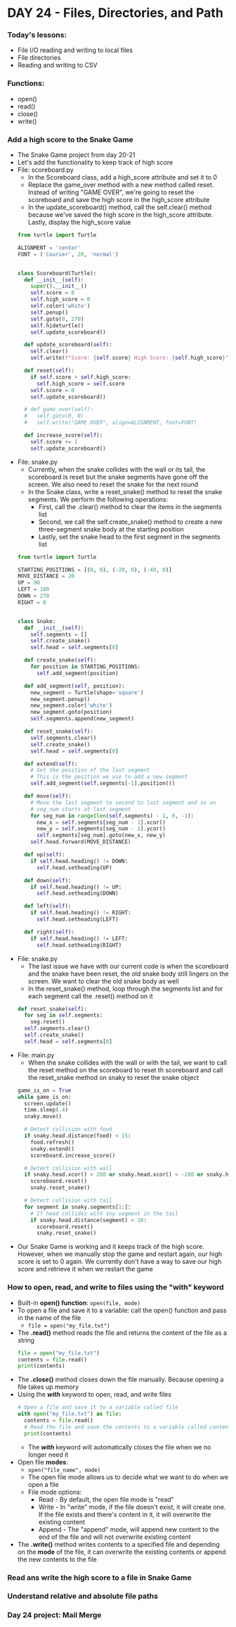 # DAY 24 - Files, Directories, and Path

### Today's lessons:
- File I/O reading and writing to local files
- File directories
- Reading and writing to CSV

### Functions:
- open()
- read()
- close()
- write()

### Add a high score to the Snake Game
- The Snake Game project from day 20-21
- Let's add the functionality to keep track of high score
- File: scoreboard.py
  - In the Scoreboard class, add a high_score attribute and set it to 0
  - Replace the game_over method with a new method called reset. Instead of writing "GAME OVER", we're going to reset the scoreboard and save the high score in the high_score attribute
  - In the update_scoreboard() method, call the self.clear() method because we've saved the high score in the high_score attribute. Lastly, display the high_score value
  ```py
  from turtle import Turtle

  ALIGNMENT = 'center'
  FONT = ('Courier', 20, 'normal')


  class Scoreboard(Turtle):
    def __init__(self):
      super().__init__()
      self.score = 0
      self.high_score = 0
      self.color('white')
      self.penup()
      self.goto(0, 270)
      self.hideturtle()
      self.update_scoreboard()

    def update_scoreboard(self):
      self.clear()
      self.write(f"Score: {self.score} High Score: {self.high_score}", align=ALIGNMENT, font=FONT)

    def reset(self):
      if self.score > self.high_score:
        self.high_score = self.score
      self.score = 0
      self.update_scoreboard()

    # def game_over(self):
    #   self.goto(0, 0)
    #   self.write("GAME OVER", align=ALIGNMENT, font=FONT)

    def increase_score(self):
      self.score += 1
      self.update_scoreboard()
  ```
- File: snake.py
  - Currently, when the snake collides with the wall or its tail, the scoreboard is reset but the snake segments have gone off the screen. We also need to reset the snake for the next round
  - In the Snake class, write a reset_snake() method to reset the snake segments. We perform the following operations:
    - First, call the .clear() method to clear the items in the segments list
    - Second, we call the self.create_snake() method to create a new three-segment snake body at the starting position
    - Lastly, set the snake head to the first segment in the segments list
  ```py
  from turtle import Turtle

  STARTING_POSITIONS = [(0, 0), (-20, 0), (-40, 0)]
  MOVE_DISTANCE = 20
  UP = 90
  LEFT = 180
  DOWN = 270
  RIGHT = 0


  class Snake:
    def __init__(self):
      self.segments = []
      self.create_snake()
      self.head = self.segments[0]

    def create_snake(self):
      for position in STARTING_POSITIONS:
        self.add_segment(position)

    def add_segment(self, position):
      new_segment = Turtle(shape='square')
      new_segment.penup()
      new_segment.color('white')
      new_segment.goto(position)
      self.segments.append(new_segment)

    def reset_snake(self):
      self.segments.clear()
      self.create_snake()
      self.head = self.segments[0]

    def extend(self):
      # Get the position of the last segment
      # This is the position we use to add a new segment
      self.add_segment(self.segments[-1].position())

    def move(self):
      # Move the last segment to second to last segment and so on
      # seg_num starts at last segment
      for seg_num in range(len(self.segments) - 1, 0, -1):
        new_x = self.segments[seg_num - 1].xcor()
        new_y = self.segments[seg_num - 1].ycor()
        self.segments[seg_num].goto(new_x, new_y)
      self.head.forward(MOVE_DISTANCE)

    def up(self):
      if self.head.heading() != DOWN:
        self.head.setheading(UP)

    def down(self):
      if self.head.heading() != UP:
        self.head.setheading(DOWN)

    def left(self):
      if self.head.heading() != RIGHT:
        self.head.setheading(LEFT)

    def right(self):
      if self.head.heading() != LEFT:
        self.head.setheading(RIGHT)
  ```
- File: snake.py
  - The last issue we have with our current code is when the scoreboard and the snake have been reset, the old snake body still lingers on the screen. We want to clear the old snake body as well
  - In the reset_snake() method, loop through the segments list and for each segment call the .reset() method on it
  ```py
  def reset_snake(self):
    for seg in self.segments:
      seg.reset()
    self.segments.clear()
    self.create_snake()
    self.head = self.segments[0]
  ```
- File: main.py
  - When the snake collides with the wall or with the tail, we want to call the reset method on the scoreboard to reset th scoreboard and call the reset_snake method on snaky to reset the snake object
  ```py
  game_is_on = True
  while game_is_on:
    screen.update()
    time.sleep(.4)
    snaky.move()

    # Detect collision with food
    if snaky.head.distance(food) < 15:
      food.refresh()
      snaky.extend()
      scoreboard.increase_score()

    # Detect collision with wall
    if snaky.head.xcor() > 280 or snaky.head.xcor() < -280 or snaky.head.ycor() > 280 or snaky.head.ycor() < -280:
      scoreboard.reset()
      snaky.reset_snake()

    # Detect collision with tail
    for segment in snaky.segments[1:]:
      # If head collides with any segment in the tail
      if snaky.head.distance(segment) < 10:
        scoreboard.reset()
        snaky.reset_snake()
  ```
- Our Snake Game is working and it keeps track of the high score. However, when we manually stop the game and restart again, our high score is set to 0 again. We currently don't have a way to save our high score and retrieve it when we restart the game

### How to open, read, and write to files using the "with" keyword
- Built-in **open() function**: `open(file, mode)`
- To open a file and save it to a variable: call the open() function and pass in the name of the file
  - `file = open("my_file.txt")`
- The **.read()** method reads the file and returns the content of the file as a string
  ```py
  file = open("my_file.txt")
  contents = file.read()
  print(contents)
  ```
- The **.close()** method closes down the file manually. Because opening a file takes up memory
- Using the ***with*** keyword to open, read, and write files
  ```py
  # Open a file and save it to a variable called file
  with open("my_file.txt") as file:
    contents = file.read()
    # Read the file and save the contents to a variable called contents
    print(contents)
  ```
  - The ***with*** keyword will automatically closes the file when we no longer need it
- Open file **modes**:
  - `open("file_name", mode)`
  - The open file mode allows us to decide what we want to do when we open a file
  - File mode options:
    - Read - By default, the open file mode is "read"
    - Write - In "write" mode, if the file doesn't exist, it will create one. If the file exists and there's content in it, it will overwrite the existing content
    - Append - The "append" mode, will append new content to the end of the file and will not overwrite existing content
- The **.write()** method writes contents to a specified file and depending on the ****mode**** of the file, it can overwrite the existing contents or append the new contents to the file

### Read ans write the high score to a file in Snake Game


### Understand relative and absolute file paths


### Day 24 project: Mail Merge

